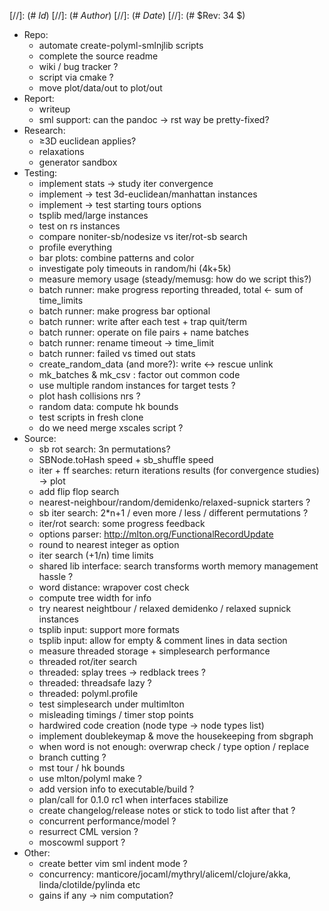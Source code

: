 
[//]: (# $Id$)
[//]: (# $Author$)
[//]: (# $Date$)
[//]: (# $Rev: 34 $)

* Repo:
    - automate create-polyml-smlnjlib scripts
    - complete the source readme
    - wiki / bug tracker ?
    - script via cmake ?
    - move plot/data/out to plot/out
* Report:
    - writeup
    - sml support: can the pandoc -> rst way be pretty-fixed?
* Research:
    - ≥3D euclidean applies?
    - relaxations
    - generator sandbox
* Testing:
    - implement stats -> study iter convergence
    - implement -> test 3d-euclidean/manhattan instances
    - implement -> test starting tours options
    - tsplib med/large instances
    - test on rs instances
    - compare noniter-sb/nodesize vs iter/rot-sb search
    - profile everything
    - bar plots: combine patterns and color
    - investigate poly timeouts in random/hi (4k+5k)
    - measure memory usage (steady/memusg: how do we script this?)
    - batch runner: make progress reporting threaded, total <- sum of time_limits
    - batch runner: make progress bar optional
    - batch runner: write after each test + trap quit/term
    - batch runner: operate on file pairs + name batches
    - batch runner: rename timeout -> time_limit
    - batch runner: failed vs timed out stats
    - create_random_data (and more?): write <-> rescue unlink
    - mk_batches & mk_csv : factor out common code
    - use multiple random instances for target tests ?
    - plot hash collisions nrs ?
    - random data: compute hk bounds
    - test scripts in fresh clone
    - do we need merge xscales script ?
* Source:
    - sb rot search: 3n permutations?
    - SBNode.toHash speed + sb_shuffle speed
    - iter + ff searches: return iterations results (for convergence studies) -> plot
    - add flip flop search
    - nearest-neighbour/random/demidenko/relaxed-supnick starters ?
    - sb iter search: 2*n+1 / even more / less / different permutations ?
    - iter/rot search: some progress feedback
    - options parser: http://mlton.org/FunctionalRecordUpdate
    - round to nearest integer as option
    - iter search (+1/n) time limits
    - shared lib interface: search transforms worth memory management hassle ?
    - word distance: wrapover cost check
    - compute tree width for info
    - try nearest neightbour / relaxed demidenko / relaxed supnick instances
    - tsplib input: support more formats
    - tsplib input: allow for empty & comment lines in data section
    - measure threaded storage + simplesearch performance
    - threaded rot/iter search
    - threaded: splay trees -> redblack trees ?
    - threaded: threadsafe lazy ?
    - threaded: polyml.profile
    - test simplesearch under multimlton
    - misleading timings / timer stop points
    - hardwired code creation (node type -> node types list)
    - implement doublekeymap & move the housekeeping from sbgraph
    - when word is not enough: overwrap check / type option / replace
    - branch cutting ?
    - mst tour / hk bounds
    - use mlton/polyml make ?
    - add version info to executable/build ?
    - plan/call for 0.1.0 rc1 when interfaces stabilize
    - create changelog/release notes or stick to todo list after that ?
    - concurrent performance/model ?
    - resurrect CML version ?
    - moscowml support ?
* Other:
    - create better vim sml indent mode ?
    - concurrency: manticore/jocaml/mythryl/aliceml/clojure/akka,
                   linda/clotilde/pylinda etc
    - gains if any -> nim computation?
